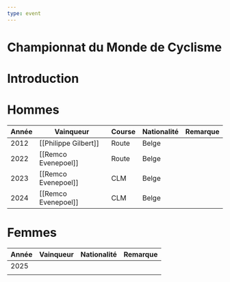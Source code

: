 ```yaml
---
type: event
---
```


# Championnat du Monde de Cyclisme

# Introduction

# Hommes

| Année | Vainqueur            | Course | Nationalité | Remarque |
| ----- | -------------------- | ------ | ----------- | -------- |
| 2012  | [[Philippe Gilbert]] | Route  | Belge       |          |
| 2022  | [[Remco Evenepoel]]  | Route  | Belge       |          |
| 2023  | [[Remco Evenepoel]]  | CLM    | Belge       |          |
| 2024  | [[Remco Evenepoel]]  | CLM    | Belge       |          |
# Femmes

| Année | Vainqueur | Nationalité | Remarque |
| ----- | --------- | ----------- | -------- |
| 2025  |           |             |          |
|       |           |             |          |

